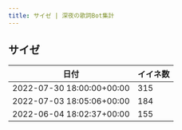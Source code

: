 ```yaml
---
title: サイゼ | 深夜の歌詞Bot集計
---
```

## サイゼ

|日付|イイネ数|
|-|-|
|2022-07-30 18:00:00+00:00|315|
|2022-07-03 18:05:06+00:00|184|
|2022-06-04 18:02:37+00:00|155|
